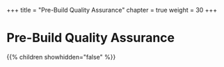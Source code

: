+++
title = "Pre-Build Quality Assurance"
chapter = true
weight = 30
+++

# Pre-Build Quality Assurance

{{% children showhidden="false" %}}
